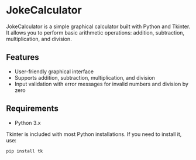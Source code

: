 # JokeCalculator

JokeCalculator is a simple graphical calculator built with Python and Tkinter. It allows you to perform basic arithmetic operations: addition, subtraction, multiplication, and division.

## Features

- User-friendly graphical interface
- Supports addition, subtraction, multiplication, and division
- Input validation with error messages for invalid numbers and division by zero

## Requirements

- Python 3.x

Tkinter is included with most Python installations. If you need to install it, use:

```sh
pip install tk
```

